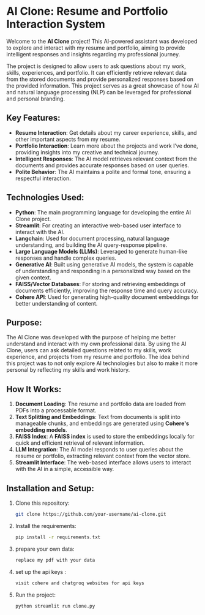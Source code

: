 # AI Clone: Resume and Portfolio Interaction System

Welcome to the **AI Clone** project! This AI-powered assistant was developed to explore and interact with my resume and portfolio, aiming to provide intelligent responses and insights regarding my professional journey.

The project is designed to allow users to ask questions about my work, skills, experiences, and portfolio. It can efficiently retrieve relevant data from the stored documents and provide personalized responses based on the provided information. This project serves as a great showcase of how AI and natural language processing (NLP) can be leveraged for professional and personal branding.

## Key Features:
- **Resume Interaction**: Get details about my career experience, skills, and other important aspects from my resume.
- **Portfolio Interaction**: Learn more about the projects and work I’ve done, providing insights into my creative and technical journey.
- **Intelligent Responses**: The AI model retrieves relevant context from the documents and provides accurate responses based on user queries.
- **Polite Behavior**: The AI maintains a polite and formal tone, ensuring a respectful interaction.

## Technologies Used:
- **Python**: The main programming language for developing the entire AI Clone project.
- **Streamlit**: For creating an interactive web-based user interface to interact with the AI.
- **Langchain**: Used for document processing, natural language understanding, and building the AI query-response pipeline.
- **Large Language Models (LLMs)**: Leveraged to generate human-like responses and handle complex queries.
- **Generative AI**: Built using generative AI models, the system is capable of understanding and responding in a personalized way based on the given context.
- **FAISS/Vector Databases**: For storing and retrieving embeddings of documents efficiently, improving the response time and query accuracy.
- **Cohere API**: Used for generating high-quality document embeddings for better understanding of content.

## Purpose:
The AI Clone was developed with the purpose of helping me better understand and interact with my own professional data. By using the AI Clone, users can ask detailed questions related to my skills, work experience, and projects from my resume and portfolio. The idea behind this project was to not only explore AI technologies but also to make it more personal by reflecting my skills and work history.

## How It Works:
1. **Document Loading**: The resume and portfolio data are loaded from PDFs into a processable format.
2. **Text Splitting and Embeddings**: Text from documents is split into manageable chunks, and embeddings are generated using **Cohere's embedding models**.
3. **FAISS Index**: A **FAISS index** is used to store the embeddings locally for quick and efficient retrieval of relevant information.
4. **LLM Integration**: The AI model responds to user queries about the resume or portfolio, extracting relevant context from the vector store.
5. **Streamlit Interface**: The web-based interface allows users to interact with the AI in a simple, accessible way.

## Installation and Setup:
1. Clone this repository:
   ```bash
   git clone https://github.com/your-username/ai-clone.git
2. Install the requirements:
   ```bash
   pip install -r requirements.txt
3. prepare your own data:
   ```bash
   replace my pdf with your data
4. set up the api keys :
   ```bash
   visit cohere and chatgroq websites for api keys
5. Run the project:
   ```bash
   python streamlit run clone.py
